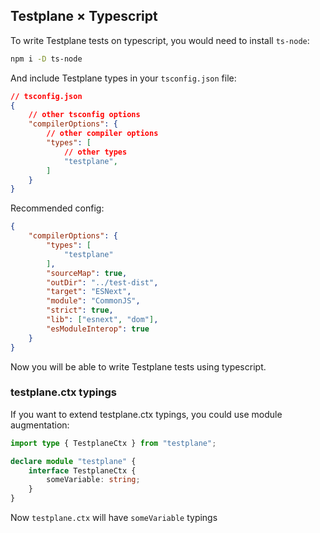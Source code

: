 <!-- DOCTOC SKIP -->
## Testplane × Typescript

To write Testplane tests on typescript, you would need to install `ts-node`:

```bash
npm i -D ts-node
```

And include Testplane types in your `tsconfig.json` file:

```json
// tsconfig.json
{
    // other tsconfig options
    "compilerOptions": {
        // other compiler options
        "types": [
            // other types
            "testplane",
        ]
    }
}
```

Recommended config:

```json
{
    "compilerOptions": {
        "types": [
            "testplane"
        ],
        "sourceMap": true,
        "outDir": "../test-dist",
        "target": "ESNext",
        "module": "CommonJS",
        "strict": true,
        "lib": ["esnext", "dom"],
        "esModuleInterop": true
    }
}
```

Now you will be able to write Testplane tests using typescript.

### testplane.ctx typings

If you want to extend testplane.ctx typings, you could use module augmentation:

```ts
import type { TestplaneCtx } from "testplane";

declare module "testplane" {
    interface TestplaneCtx {
        someVariable: string;
    }
}
```

Now `testplane.ctx` will have `someVariable` typings
